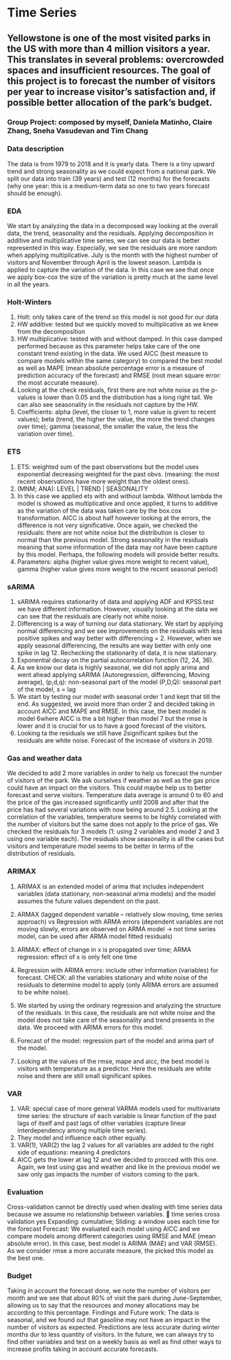 # Time Series

## Yellowstone is one of the most visited parks in the US with more than 4 million visitors a year. This translates in several problems: overcrowded spaces and insufficient resources. The goal of this project is to forecast the number of visitors per year to increase visitor’s satisfaction and, if possible better allocation of the park’s budget.

### Group Project:  composed by myself, Daniela Matinho, Claire Zhang, Sneha Vasudevan and Tim Chang

### Data description
The data is from 1979 to 2018 and it is yearly data. There is a tiny upward trend and strong seasonality as we could expect from a national park. We split our data into train (39 years) and test (12 months) for the forecasts (why one year: this is a medium-term data so one to two years forecast should be enough).

### EDA
We start by analyzing the data in a decomposed way looking at the overall data, the trend, seasonality and the residuals. Applying decomposition in additive and multiplicative time series, we can see our data is better represented in this way. Especially, we see the residuals are more random when applying multiplicative. July is the month with the highest number of visitors and November through April is the lowest season. Lambda is applied to capture the variation of the data. In this case we see that once we apply box-cox the size of the variation is pretty much at the same level in all the years.

### Holt-Winters
1.	Holt: only takes care of the trend so this model is not good for our data
2.	HW additive: tested but we quickly moved to multiplicative as we knew from the decomposition
3.	 HW multiplicative: tested with and without damped. In this case damped performed because as this parameter helps take care of the one constant trend existing in the data. We used AICC (best measure to compare models within the same category) to compared the best model as well as MAPE (mean absolute percentage error is a measure of prediction accuracy of the forecast) and RMSE (root mean square error: the most accurate measure). 
4.	Looking at the check residuals, first there are not white noise as the p-values is lower than 0.05 and the distribution has a long right tail. We can also see seasonality in the residuals not capture by the HW.
5.	Coefficients: alpha (level, the closer to 1, more value is given to recent values); beta (trend, the higher the value, the more the trend changes over time); gamma (seasonal, the smaller the value, the less the variation over time).

### ETS
1.	ETS: weighted sum of the past observations but the model uses exponential decreasing weighted for the past obvs. (meaning: the most recent observations have more weight than the oldest ones).
2.	(MNM; ANA): LEVEL | TREND | SEASONALITY
3.	In this case we applied ets with and without lambda. Without lambda the model is showed as multiplicative and once applied, it turns to additive as the variation of the data was taken care by the box.cox transformation. AICC is about half however looking at the errors, the difference is not very significative. Once again, we checked the residuals: there are not white noise but the distribution is closer to normal than the previous model. Strong seasonality in the residuals meaning that some information of the data may not have been capture by this model. Perhaps, the following models will provide better results.
4.	Parameters: alpha (higher value gives more weight to recent value), gamma (higher value gives more weight to the recent seasonal period)

### sARIMA
1.	sARIMA requires stationarity of data and applying ADF and KPSS.test we have different information. However, visually looking at the data we can see that the residuals are clearly not white noise. 
2.	Differencing is a way of turning our data stationary. We start by applying normal differencing and we see improvements on the residuals with less positive spikes and way better with differencing = 2. However, when we apply seasonal differencing, the results are way better with only one spike in lag 12. Rechecking the stationarity of data, it is now stationary.
3.	Exponential decay on the partial autocorrelation function (12, 24, 36).
4.	 As we know our data is highly seasonal, we did not apply arima and went ahead applying sARIMA (Autoregression, differencing, Moving average), (p,d,q): non-seasonal part of the model (P,D,Q): seasonal part of the model, s = lag
5.	We start by testing our model with seasonal order 1 and kept that till the end. As suggested, we avoid more than order 2 and decided taking in account AICC and MAPE and RMSE. In this case, the best model is model 6where AICC is the a bit higher than model 7 but the rmse is lower and it is crucial for us to have a good forecast of the visitors.
6.	Looking ta the residuals we still have 2significant spikes but the residuals are white noise. Forecast of the increase of visitors in 2019.

### Gas and weather data
We decided to add 2 more variables in order to help us forecast the number of visitors of the park. We ask ourselves if weather as well as the gas price could have an impact on the visitors. This could maybe help us to better forecast and serve visitors. Temperature data average is around 0 to 60 and the price of the gas increased significantly until 2008 and after that the price has had several variations with now being around 2.5.
Looking at the correlation of the variables, temperature seems to be highly correlated with the number of visitors but the same does not apply to the price of gas. We checked the residuals for 3 models (1: using 2 variables and model 2 and 3 using one variable each). The residuals show seasonality is all the cases but visitors and temperature model seems to be better in terms of the distribution of residuals. 

### ARIMAX
1.	ARIMAX is an extended model of arima that includes independent variables (data stationary, non-seasonal arima models) and the model assumes the future values dependent on the past.
2.	ARMAX (lagged dependent variable – relatively slow moving, time series approach) vs Regression with ARMA errors (dependent variables are not moving slowly, errors are observed on ARMA model -> not time series model, can be used after ARMA model fitted residuals) 
3.	ARMAX: effect of change in x is propagated over time; ARMA regression: effect of x is only felt one time

4.	Regression with ARIMA errors: include other information (variables) for forecast. CHECK: all the variables stationary and white noise of the residuals to determine model to apply (only ARIMA errors are assumed to be white noise).
5.	We started by using the ordinary regression and analyzing the structure of the residuals. In this case, the residuals are not white noise and the model does not take care of the seasonality and trend presents in the data. We proceed with ARIMA errors for this model. 
6.	Forecast of the model: regression part of the model and arima part of the model.
7.	Looking at the values of the rmse, mape and aicc, the best model is visitors with temperature as a predictor. Here the residuals are white noise and there are still small significant spikes.

### VAR 
1.	VAR: special case of more general VARMA models used for multivariate time series: the structure of each variable is linear function of the past lags of itself and past lags of other variables (capture linear interdependency among multiple time series).
2.	They model and influence each other equally.
3.	VAR(1), VAR(2) the lag 2 values for all variables are added to the right side of equations: meaning 4 predictors
4.	AICC gets the lower at lag 12 and we decided to procced with this one. Again, we test using gas and weather and like in the previous model we saw only gas impacts the number of visitors coming to the park.

### Evaluation
Cross-validation cannot be directly used when dealing with time series data because we assume no relationship between variables.  time series cross validation yes
Expanding: cumulative; Sliding: a window uses each time for the forecast
Forecast: We evaluated each model using AICC and we compare models among different categories using RMSE and MAE (mean absolute error). In this case, best model is ARIMA (MAE) and VAR (RMSE). As we consider rmse a more accurate measure, the picked this model as the best one. 

### Budget
Taking in account the forecast done, we note the number of visitors per month and we see that about 80% of visit the park during June-September, allowing us to say that the resources and money allocations may be according to this percentage.
Findings and Future work: The data is seasonal, and we found out that gasoline may not have an impact in the number of visitors as expected. Predictions are less accurate during winter months dur to less quantity of visitors. In the future, we can always try to find other variables and test on a weekly basis as well as find other ways to increase profits taking in account accurate forecasts. 
